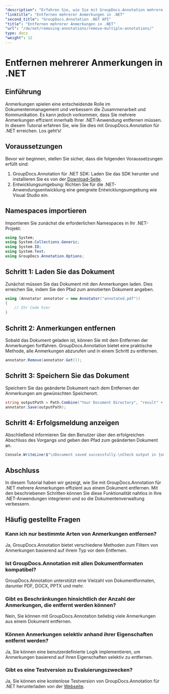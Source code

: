 ```yaml
---
"description": "Erfahren Sie, wie Sie mit GroupDocs.Annotation mehrere Annotationen effizient in .NET entfernen. Folgen Sie unserem Schritt-für-Schritt-Tutorial für die nahtlose Integration in Ihre Anwendungen."
"linktitle": "Entfernen mehrerer Anmerkungen in .NET"
"second_title": "GroupDocs.Annotation .NET API"
"title": "Entfernen mehrerer Anmerkungen in .NET"
"url": "/de/net/removing-annotations/remove-multiple-annotations/"
type: docs
"weight": 12
---
```


# Entfernen mehrerer Anmerkungen in .NET

## Einführung
Anmerkungen spielen eine entscheidende Rolle im Dokumentenmanagement und verbessern die Zusammenarbeit und Kommunikation. Es kann jedoch vorkommen, dass Sie mehrere Anmerkungen effizient innerhalb Ihrer .NET-Anwendung entfernen müssen. In diesem Tutorial erfahren Sie, wie Sie dies mit GroupDocs.Annotation für .NET erreichen. Los geht’s!
## Voraussetzungen
Bevor wir beginnen, stellen Sie sicher, dass die folgenden Voraussetzungen erfüllt sind:
1. GroupDocs.Annotation für .NET SDK: Laden Sie das SDK herunter und installieren Sie es von der [Download-Seite](https://releases.groupdocs.com/annotation/net/).
2. Entwicklungsumgebung: Richten Sie für die .NET-Anwendungsentwicklung eine geeignete Entwicklungsumgebung wie Visual Studio ein.

## Namespaces importieren
Importieren Sie zunächst die erforderlichen Namespaces in Ihr .NET-Projekt:
```csharp
using System;
using System.Collections.Generic;
using System.IO;
using System.Text;
using GroupDocs.Annotation.Options;
```
## Schritt 1: Laden Sie das Dokument
Zunächst müssen Sie das Dokument mit den Anmerkungen laden. Dies erreichen Sie, indem Sie den Pfad zum annotierten Dokument angeben.
```csharp
using (Annotator annotator = new Annotator("annotated.pdf"))
{
    // Ihr Code hier
}
```
## Schritt 2: Anmerkungen entfernen
Sobald das Dokument geladen ist, können Sie mit dem Entfernen der Anmerkungen fortfahren. GroupDocs.Annotation bietet eine praktische Methode, alle Anmerkungen abzurufen und in einem Schritt zu entfernen.
```csharp
annotator.Remove(annotator.Get());
```
## Schritt 3: Speichern Sie das Dokument
Speichern Sie das geänderte Dokument nach dem Entfernen der Anmerkungen am gewünschten Speicherort.
```csharp
string outputPath = Path.Combine("Your Document Directory", "result" + Path.GetExtension("input.pdf"));
annotator.Save(outputPath);
```
## Schritt 4: Erfolgsmeldung anzeigen
Abschließend informieren Sie den Benutzer über den erfolgreichen Abschluss des Vorgangs und geben den Pfad zum geänderten Dokument an.
```csharp
Console.WriteLine($"\nDocument saved successfully.\nCheck output in {outputPath}.");
```

## Abschluss
In diesem Tutorial haben wir gezeigt, wie Sie mit GroupDocs.Annotation für .NET mehrere Anmerkungen effizient aus einem Dokument entfernen. Mit den beschriebenen Schritten können Sie diese Funktionalität nahtlos in Ihre .NET-Anwendungen integrieren und so die Dokumentenverwaltung verbessern.
## Häufig gestellte Fragen
### Kann ich nur bestimmte Arten von Anmerkungen entfernen?
Ja, GroupDocs.Annotation bietet verschiedene Methoden zum Filtern von Anmerkungen basierend auf ihrem Typ vor dem Entfernen.
### Ist GroupDocs.Annotation mit allen Dokumentformaten kompatibel?
GroupDocs.Annotation unterstützt eine Vielzahl von Dokumentformaten, darunter PDF, DOCX, PPTX und mehr.
### Gibt es Beschränkungen hinsichtlich der Anzahl der Anmerkungen, die entfernt werden können?
Nein, Sie können mit GroupDocs.Annotation beliebig viele Anmerkungen aus einem Dokument entfernen.
### Können Anmerkungen selektiv anhand ihrer Eigenschaften entfernt werden?
Ja, Sie können eine benutzerdefinierte Logik implementieren, um Anmerkungen basierend auf ihren Eigenschaften selektiv zu entfernen.
### Gibt es eine Testversion zu Evaluierungszwecken?
Ja, Sie können eine kostenlose Testversion von GroupDocs.Annotation für .NET herunterladen von der [Webseite](https://releases.groupdocs.com/annotation/net/).
